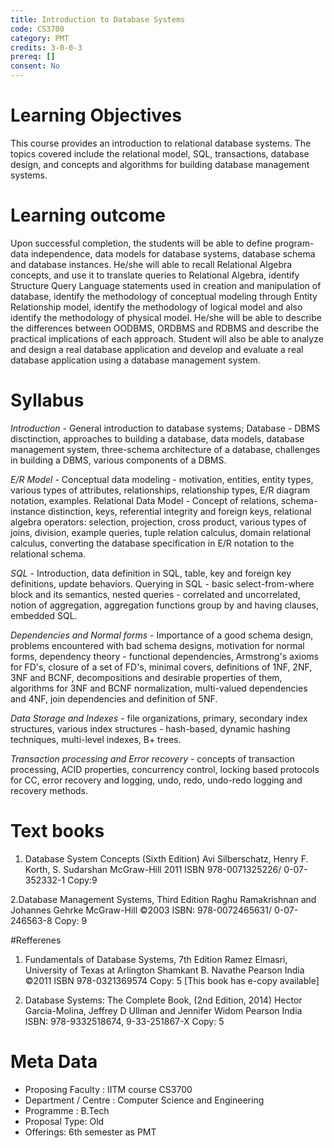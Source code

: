 ```yaml
---
title: Introduction to Database Systems 
code: CS3700
category: PMT
credits: 3-0-0-3
prereq: []
consent: No
---
```

# Learning Objectives

This course provides an introduction to relational database systems. The topics covered include the relational model, SQL, transactions, database design, and concepts and algorithms for building database management systems. 

# Learning outcome

Upon successful completion, the students will be able to  define program-data independence, data models for database systems, database schema and database instances. He/she will able to recall Relational Algebra concepts, and use it to translate queries to Relational Algebra, identify Structure Query Language statements used in creation and manipulation of database, identify the methodology of conceptual modeling through Entity Relationship model, identify the methodology of logical model  and also identify the methodology of physical model.
 He/she will be able to describe the differences between OODBMS, ORDBMS and
RDBMS and describe the practical implications of each approach. Student will also be able to analyze and design a real database application and develop and evaluate a real database application using a database management system.

# Syllabus

*Introduction* - General introduction to database systems; Database - DBMS disctinction, approaches to building a database, data models, database management system, three-schema architecture of a database, challenges in building a DBMS, various components of a DBMS. 

*E/R Model* - Conceptual data modeling - motivation, entities, entity types, various types of attributes, relationships, relationship types, E/R diagram notation, examples. Relational Data Model - Concept of relations, schema-instance distinction, keys, referential integrity and foreign keys, relational algebra operators: selection, projection, cross product, various types of joins, division, example queries, tuple relation calculus, domain relational calculus, converting the database specification in E/R notation to the relational schema. 

*SQL* - Introduction, data definition in SQL, table, key and foreign key definitions, update behaviors. Querying in SQL - basic select-from-where block and its semantics, nested queries - correlated and uncorrelated, notion of aggregation, aggregation functions group by and having clauses, embedded SQL. 

*Dependencies and Normal forms* - Importance of a good schema design, problems encountered with bad schema designs, motivation for normal forms, dependency theory - functional dependencies, Armstrong's axioms for FD's, closure of a set of FD's, minimal covers, definitions of 1NF, 2NF, 3NF and BCNF, decompositions and desirable properties of them, algorithms for 3NF and BCNF normalization, multi-valued dependencies and 4NF, join dependencies and definition of 5NF. 

*Data Storage and Indexes* - file organizations, primary, secondary index structures, various index structures - hash-based, dynamic hashing techniques, multi-level indexes, B+ trees. 

*Transaction processing and Error recovery* - concepts of transaction processing, ACID properties, concurrency control, locking based protocols for CC, error recovery and logging, undo, redo, undo-redo logging and recovery methods.



# Text books

1. Database System Concepts (Sixth Edition)
Avi Silberschatz, Henry F. Korth, S. Sudarshan
McGraw-Hill 2011
ISBN 978-0071325226/ 0-07-352332-1
Copy:9

2.Database Management Systems, Third Edition 
Raghu Ramakrishnan and Johannes Gehrke
McGraw-Hill ©2003
ISBN: 978-0072465631/ 0-07-246563-8
Copy: 9

#Refferenes

1. Fundamentals of Database Systems, 7th Edition
Ramez Elmasri, University of Texas at Arlington Shamkant B. Navathe
Pearson India ©2011
ISBN 978-0321369574
Copy: 5
[This book has e-copy available]


2. Database Systems: The Complete Book, (2nd Edition, 2014)
Hector Garcia-Molina, Jeffrey D Ullman and Jennifer Widom
Pearson India
ISBN: 978-9332518674,    9-33-251867-X
Copy: 5



# Meta Data	 	 	
 
* Proposing Faculty : IITM course CS3700
* Department / Centre : Computer Science and Engineering
* Programme : B.Tech
* Proposal Type: Old 
* Offerings: 6th semester as PMT 
